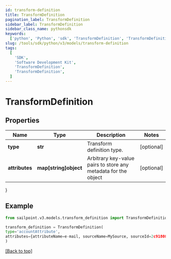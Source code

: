 ```yaml
---
id: transform-definition
title: TransformDefinition
pagination_label: TransformDefinition
sidebar_label: TransformDefinition
sidebar_class_name: pythonsdk
keywords:
  ['python', 'Python', 'sdk', 'TransformDefinition', 'TransformDefinition']
slug: /tools/sdk/python/v3/models/transform-definition
tags:
  [
    'SDK',
    'Software Development Kit',
    'TransformDefinition',
    'TransformDefinition',
  ]
---
```


# TransformDefinition

## Properties

| Name | Type | Description | Notes |
| --- | --- | --- | --- |
| **type** | **str** | Transform definition type. | [optional] |
| **attributes** | **map[string]object** | Arbitrary key-value pairs to store any metadata for the object | [optional] |

}

## Example

```python
from sailpoint.v3.models.transform_definition import TransformDefinition

transform_definition = TransformDefinition(
type='accountAttribute',
attributes={attributeName=e-mail, sourceName=MySource, sourceId=2c9180877a826e68017a8c0b03da1a53}
)

```

[[Back to top]](#)
